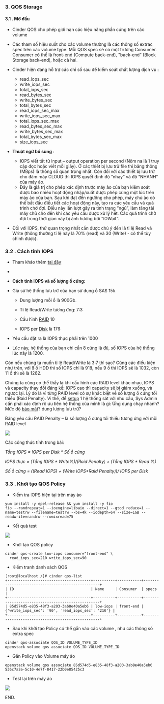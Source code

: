 

### 3. QOS Storage


#### 3.1 . Mở đầu
- Cinder QOS cho phép giới hạn các hiệu năng phần cứng trên các volume 
- Các tham số hiệu suốt cho các volume thường là các thông số extrac spec trên các volume type. Mỗi QOS spec sẽ có một trường Consumer. Consumer có thể là front-end (Compute back-end), "back-end" (Block Storage back-end), hoặc cả hai. 
- Cinder hiện đang hỗ trợ các chỉ số sau để kiểm soát chất lượng dịch vụ  :
	-    read_iops_sec
	-   write_iops_sec
	-   total_iops_sec
	-   read_bytes_sec
	-   write_bytes_sec
	-   total_bytes_sec
	-   read_iops_sec_max
	-   write_iops_sec_max
	-   total_iops_sec_max
	-   read_bytes_sec_max
	-   write_bytes_sec_max
	-   total_bytes_sec_max
	-   size_iops_sec

- **Thuật ngữ bổ sung** : 
	- IOPS viết tắt từ Input – output operation per second (Nôm na là 1 truy cập đọc hoặc viết mỗi giây). Ở các thiết bị lưu trữ file thì băng thông (MBps) là thông số quan trọng nhất. Còn đối với các thiết bị lưu trữ cho đám mây CLOUD thì IOPS quyết định độ “nhạy” và độ “NHANH” của máy ảo.
	- Đây là giá trị cho phép xác định trước máy ảo của bạn kiểm soát được bao nhiêu hoạt động nhập/xuất được phép cùng một lúc trên máy ảo của bạn. Sau khi đạt đến ngưỡng cho phép, máy chủ ảo có thể bắt đầu điều tiết các hoạt động này, tạo ra các yêu cầu và quá trình chờ đợi. Điều này lần lượt gây ra tình trạng “ngủ”, làm tăng tải máy chủ cho đến khi các yêu cầu được xử lý hết. Các quá trình chờ đợi trong thời gian này bị ảnh hưởng bởi “IOWait”.
- Đối với IOPS, thứ quan trọng nhất cần được chú ý đến là tỉ lệ Read và Write (thông thường tỉ lệ này là 70% (read) và 30 (Write) - có thể tùy chỉnh được).


### 3.2 . Cách tính IOPS

- Tham khảo thêm [tại đây](https://www.gocit.vn/bai-viet/tim-hieu-ve-cac-thong-so-iops-latency-va-throughput/)
- 
- **Cách tính IOPS và số lượng ổ cứng:**

-  Giả sử hệ thống lưu trữ của bạn sử dụng ổ SAS 15k

	-	Dung lượng mỗi ổ là 900Gb.

	-	Tỉ lệ Read/Write tương ứng: 7:3

	-	Cấu hình  [RAID](https://www.gocit.vn/bai-viet/tag/raid/ "Posts tagged with RAID")  10

	-	IOPS per  [Disk](https://www.gocit.vn/bai-viet/tag/disk/ "Posts tagged with Disk")  là 176

-	Yêu cầu đặt ra là IOPS thực phải trên 1000

-	Lúc này, hệ thống của bạn chỉ cần 8 cứng là đủ, số IOPS của hệ thống lúc này là 1200.


Còn nếu chúng ta muốn tỉ lệ Read/Write là 3:7 thì sao? Cùng các điều kiện như trên, với 8 ổ HDD thì số IOPS chỉ là 918, nếu 9 ổ thì IOPS sẽ là 1032, còn 11 ổ thì sẽ là 1262.

Chúng ta cũng có thể thấy là khi cấu hình các RAID level khác nhau, IOPS và capacity thay đổi đáng kể: IOPS cao thì capacity sẽ bị giảm xuống, và ngược lại. Lý do là vì từng RAID level có sự khác biệt về số lượng ổ cứng tối thiểu (Raid Penalty). Vì thế, để  [setup](https://www.gocit.vn/bai-viet/tag/setup/ "Posts tagged with Setup")  1 hệ thống sát với nhu cầu, Sys Admin cần phải xác định rõ ưu tiên hệ thống của mình là gì: Ứng dụng chạy nhanh? Mức độ  [bảo mật](https://www.gocit.vn/bai-viet/tag/bao-mat/ "Posts tagged with Bảo Mật")? dung lượng lưu trữ?

Bảng yêu cầu RAID Penalty – là số lượng ổ cứng tối thiểu tương ứng với mỗi RAID level

![](https://www.gocit.vn/wp-content/uploads/2017/10/p1.png)

Các công thức tính trong bài:

_Tổng IOPS = IOPS per Disk * Số ổ cứng_

_IOPS thực = (Tổng IOPS * Write%)/(Raid Penalty) + (Tổng IOPS * Read %)_

_Số ổ cứng = ((Read IOPS) + (Write IOPS*Raid Penalty))/ IOPS per Disk_


### 3.3 . Khởi tạo QOS Policy

-  Kiểm tra IOPS hiện tại trên máy ảo
```
yum install -y epel-release && yum install -y fio
fio --randrepeat=1 --ioengine=libaio --direct=1 --gtod_reduce=1 --name=testrw --filename=testrw --bs=4k --iodepth=64 --size=1GB --readwrite=randrw --rwmixread=75
```
- Kết quả test

![](https://i.imgur.com/bPNfYW4.png)


- Khởi tạo QOS policy

```
cinder qos-create low-iops consumer="front-end" \
  read_iops_sec=210 write_iops_sec=90

```

- Kiểm tranh danh sách QOS
```
[root@localhost /]# cinder qos-list
+--------------------------------------+----------+-----------+--------------------------------------------------+
| ID                                   | Name     | Consumer  | specs                                            |
+--------------------------------------+----------+-----------+--------------------------------------------------+
| 85d574d5-e835-48f3-a203-3ab8e40a5eb6 | low-iops | front-end | {'write_iops_sec': '90', 'read_iops_sec': '210'} |
+--------------------------------------+----------+-----------+--------------------------------------------------+

```

- Sau khi khởi tạo Policy có thể gắn vào các volume , như các thông số extra spec
```
cinder qos-associate QOS_ID VOLUME_TYPE_ID
openstack volume qos associate QOS_ID VOLUME_TYPE_ID
``` 

- Gắn Policy vào Volume máy ảo
```
openstack volume qos associate 85d574d5-e835-48f3-a203-3ab8e40a5eb6 536c7a2e-5c10-4e7f-8417-22b0e85425c3

```

- Test lại trên máy ảo

![](https://i.imgur.com/DBGqWcv.png)

END. 

